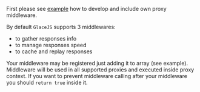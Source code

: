 First please see [example](https://github.com/schipiga/glacejs/tree/master/examples/ownMiddleware) how to develop and include own proxy middleware.

By default `GlaceJS` supports 3 middlewares:
- to gather responses info
- to manage responses speed
- to cache and replay responses

Your middleware may be registered just adding it to array (see example).
Middleware will be used in all supported proxies and executed inside proxy context.
If you want to prevent middleware calling after your middleware you should `return true` inside it.
